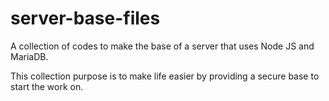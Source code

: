# server-base-files
A collection of codes to make the base of a server that uses Node JS and MariaDB.

This collection purpose is to make life easier by providing a secure base to start the work on.
